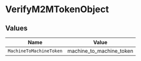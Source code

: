# VerifyM2MTokenObject


## Values

| Name                     | Value                    |
| ------------------------ | ------------------------ |
| `MachineToMachineToken`  | machine_to_machine_token |